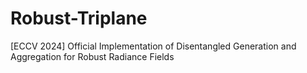 # Robust-Triplane
[ECCV 2024] Official Implementation of Disentangled Generation and Aggregation for Robust Radiance Fields
